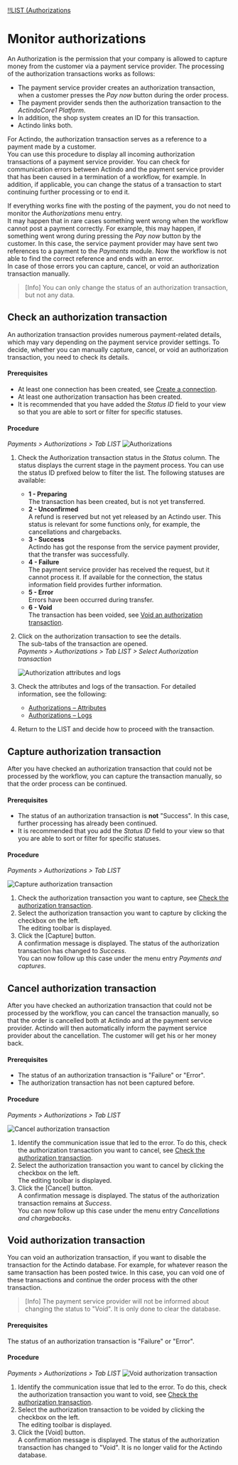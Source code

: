 [!!LIST (Authorizations](../UserInterface/01a_ListAuthorizations.md)


# Monitor authorizations

An Authorization is the permission that your company is allowed to capture money from the customer via a payment service provider. The processing of the authorization transactions works as follows: 
-   The payment service provider creates an authorization transaction, when a customer presses the *Pay now* button during the order process.   
- The payment provider sends then the authorization transaction to the *ActindoCore1 Platform*.    
- In addition, the shop system creates an ID for this transaction.  
- Actindo links both.   

For Actindo, the authorization transaction serves as a reference to a payment made by a customer.   
You can use this procedure to display all incoming authorization transactions of a payment service provider. You can check for communication errors between Actindo and the payment service provider that has been caused in a termination of a workflow, for example. In addition, if applicable, you can change the status of a transaction to start continuing further processing or to end it.    

If everything works fine with the posting of the payment, you do not need to monitor the *Authorizations* menu entry.   
It may happen that in rare cases something went wrong when the workflow cannot post a payment correctly. For example, this may happen, if something went wrong during pressing the *Pay now* button by the customer. In this case, the service payment provider may have sent two references to a payment to the *Payments* module. Now the workflow is not able to find the correct reference and ends with an error.   
In case of those errors you can capture, cancel, or void an authorization transaction manually.   
> [Info] You can only change the status of an authorization transaction, but not any data.


## Check an authorization transaction
An authorization transaction provides numerous payment-related details, which may vary depending on the payment service provider settings. To decide, whether you can manually capture, cancel, or void an authorization transaction, you need to check its details.

#### Prerequisites

- At least one connection has been created, see [Create a connection](../Integration/01_ManageConnections.md#create-a-connection).
- At least one authorization transaction has been created.
- It is recommended that you have added the *Status ID* field to your view so that you are able to sort or filter for specific statuses. 

#### Procedure

*Payments > Authorizations > Tab LIST*
![Authorizations](../../Assets/Screenshots/Payments/Authorizations/LISTAuthorizations.png "[Authorizations]")

1. Check the Authorization transaction status in the *Status* column. The status displays the current stage in the payment process. You can use the status ID prefixed below to filter the list. The following statuses are available: 
    - **1 - Preparing**  
        The transaction has been created, but is not yet transferred.
    - **2 - Unconfirmed**   
        A refund is reserved but not yet released by an Actindo user. This status is relevant for some functions only, for example, the cancellations and chargebacks.
    - **3 - Success**  
        Actindo has got the response from the service payment provider, that the transfer was successfully.
    - **4 - Failure**   
        The payment service provider has received the request, but it cannot process it. If available for the connection, the status information field provides further information.
    - **5 - Error**   
       Errors have been occurred during transfer.
    - **6 - Void**   
       The transaction has been voided, see [Void an authorization transaction](01_ManageAuthorizations.md#void-an-authorization-transaction).
    
2. Click on the authorization transaction to see the details.   
    The sub-tabs of the transaction are opened.  
    *Payments > Authorizations > Tab LIST > Select Authorization transaction*  

    ![Authorization attributes and logs](../../Assets/Screenshots/Payments/Authorizations/CheckAttributes.png "[Authorization attributes and logs]")

3. Check the attributes and logs of the transaction. For detailed information, see the following:
   - [Authorizations &ndash; Attributes](../UserInterface/01_ListAuthorizations.md#authorizations-–-attributes)
   - [Authorizations &ndash; Logs](../UserInterface/01_ListAuthorizations.md#authorizations-–-logs)
4. Return to the LIST and decide how to proceed with the transaction.


## Capture authorization transaction

After you have checked an authorization transaction that could not be processed by the workflow, you can capture the transaction manually, so that the order process can be continued.

#### Prerequisites

- The status of an authorization transaction is **not** "Success". In this case, further processing has already been continued.<!---Stimmt das oder gibt es noch mehr?-->   
- It is recommended that you add the *Status ID* field to your view so that you are able to sort or filter for specific statuses. 

#### Procedure
*Payments > Authorizations > Tab LIST*

![Capture authorization transaction](../../Assets/Screenshots/Payments/Authorizations/ChangeAuthorization.png "[Capture authorization transaction]")   

1. Check the authorization transaction you want to capture, see [Check the authorization transaction](./01_ManageAuthorization.md#check-an-authorization-transaction).
2. Select the authorization transaction you want to capture by clicking the checkbox on the left.   
    The editing toolbar is displayed.
3. Click the [Capture] button.    
   A confirmation message is displayed. The status of the authorization transaction has changed to *Success*.   
   You can now follow up this case under the menu entry *Payments and captures*. <!-----Stefan ist das richtig?---> 
   
  

## Cancel authorization transaction

After you have checked an authorization transaction that could not be processed by the workflow, you can cancel the transaction manually, so that the order is cancelled both at Actindo and at the payment service provider. Actindo will then automatically inform the payment service provider about the cancellation. The customer will get his or her money back.

#### Prerequisites
- The status of an authorization transaction is "Failure" or "Error". 
- The authorization transaction has not been captured before.

#### Procedure

*Payments > Authorizations > Tab LIST*

![Cancel authorization transaction](../../Assets/Screenshots/Payments/Authorizations/ChangeAuthorization.png "[Cancel authorization transaction]")

1. Identify the communication issue that led to the error. To do this, check the authorization transaction you want to cancel, see [Check the authorization transaction](01_ManageAuthorization.md#check-an-authorization-transaction).
2. Select the authorization transaction you want to cancel by clicking the checkbox on the left.   
    The editing toolbar is displayed.
3. Click the [Cancel] button.   <!---was passsiert dann-->   
   A confirmation message is displayed. The status of the authorization transaction remains at *Success*.    
   You can now follow up this case under the menu entry *Cancellations and chargebacks*. <!-----Stefan ist das richtig?--->



## Void authorization transaction


You can void an authorization transaction, if you want to disable the transaction for the Actindo database. For example, for whatever reason the same transaction has been posted twice. In this case, you can void one of these transactions and continue the order process with the other transaction.
> [Info] The payment service provider will not be informed about changing the status to "Void". It is only done to clear the database.


#### Prerequisites

The status of an authorization transaction is "Failure" or "Error".

#### Procedure

*Payments > Authorizations > Tab LIST*
![Void authorization transaction](../../Assets/Screenshots/Payments/Authorizations/ChangeAuthorization.png "[Capture authorization transaction]")

1. Identify the communication issue that led to the error. To do this, check the authorization transaction you want to void, see [Check the authorization transaction](./01_ManageAuthorizations.md#check-an-authorization-transaction).
2. Select the authorization transaction to be voided by clicking the checkbox on the left.   
    The editing toolbar is displayed.
3. Click the [Void] button.   
   A confirmation message is displayed. The status of the authorization transaction has changed to "Void". It is no longer valid for the Actindo database.